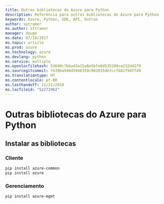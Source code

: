 ```yaml
---
title: Outras bibliotecas do Azure para Python
description: Referência para outras bibliotecas do Azure para Python
keywords: Azure, Python, SDK, API, Outras
author: sptramer
ms.author: sttramer
manager: douge
ms.date: 07/10/2017
ms.topic: article
ms.prod: azure
ms.technology: azure
ms.devlang: python
ms.service: multiple
ms.openlocfilehash: 53640c7bbad3a15a8e5bfe0d535209ca232d42f9
ms.sourcegitcommit: f439ba940d5940359c982015db7ccfb82f9dffd9
ms.translationtype: HT
ms.contentlocale: pt-BR
ms.lasthandoff: 11/21/2018
ms.locfileid: "52272962"
---
```

# <a name="azure-other-libraries-for-python"></a>Outras bibliotecas do Azure para Python

## <a name="install-the-libraries"></a>Instalar as bibliotecas
### <a name="client"></a>Cliente

```bash
pip install azure-common
pip install azure
```

### <a name="management"></a>Gerenciamento

```bash
pip install azure-mgmt
```
